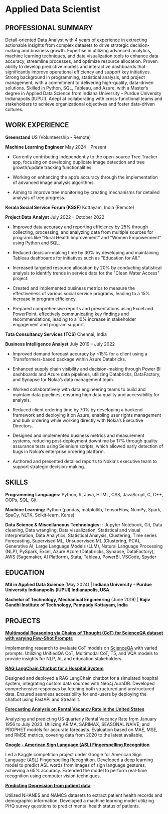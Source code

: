 # Applied Data Scientist


## PROFESSIONAL SUMMARY
Detail-oriented Data Analyst with 4 years of experience in extracting actionable insights from complex datasets to drive strategic decision-making and business growth. Expertise in utilizing advanced analytics, machine learning techniques, and data visualization tools to enhance data accuracy, streamline processes, and optimize resource allocation. Proven ability to develop predictive models and interactive dashboards that significantly improve operational efficiency and support key initiatives. Strong background in programming, statistical analysis, and project management, with a commitment to delivering high-quality, data-driven solutions. Skilled in Python, SQL, Tableau, and Azure, with a Master’s degree in Applied Data Science from Indiana University – Purdue University Indianapolis (IUPUI). Adept at collaborating with cross-functional teams and stakeholders to achieve organizational objectives and foster data-driven cultures.


## WORK EXPERIENCE 

**Greenstand** US (Volunteership - Remote)

**Machine Learning Engineer** May 2024 - Present
- Currently contributing independently to the open-source Tree Tracker app, focusing on developing duplicate image detection and tree growth/update tracking functionalities.
  
- Working on enhancing the app’s accuracy through the implementation of advanced image analysis algorithms.
  
- Aiming to improve tree monitoring by creating mechanisms for detailed analysis of tree progress.


**Kerala Social Service Forum (KSSF)** Kottayam, India (Remote)

**Project Data Analyst** July 2022 – October 2022
- Improved data accuracy and reporting efficiency by 25% through collecting, processing, and analyzing data from multiple sources for programs like "Rural Health Improvement" and "Women Empowerment" using Python and SQL.
  
- Reduced decision-making time by 30% by developing and maintaining Tableau dashboards for initiatives such as "Education for All."
  
- Increased targeted resource allocation by 20% by conducting statistical analysis to identify trends in service data for the "Clean Water Access" project.
  
- Created and implemented business metrics to measure the effectiveness of various social service programs, leading to a 15% increase in program efficiency.

- Prepared comprehensive reports and presentations using Excel and PowerPoint, effectively communicating key findings and recommendations, leading to a 10% increase in stakeholder engagement and program support.


**Tata Consultancy Services (TCS)** Chennai, India

**Business Intelligence Analyst** July 2019 – July 2022
- Improved demand forecast accuracy by ~15% for a client using a Transformers-based package within Azure Databricks.
  
- Enhanced supply chain visibility and decision-making through Power BI dashboards and Azure data pipelines, utilizing Databricks, DataFactory, and Synapse for Nokia’s data management team.
  
- Worked collaboratively with data engineering teams to build and maintain data pipelines, ensuring high data quality and accessibility for analysis.
  
- Reduced client ordering time by 70% by developing a backend framework and deploying it on Azure, enabling user rights management and bulk ordering while working directly with Nokia’s Executive Directors.
  
- Designed and implemented business metrics and measurement systems, reducing post-deployment downtime by 17% through quality assurance tests using Selenium scripts, which allowed early detection of bugs in Nokia’s enterprise ordering platform.

- Authored and presented detailed reports to Nokia's executive team to support strategic decision-making.


## SKILLS

**Programming Languages:**  Python, R, Java, HTML, CSS, JavaScript, C, C++, OOPs, SQL, Git
  
**Machine Learning:** Python (pandas, matplotlib, TensorFlow, NumPy, Spark, SpaCy, NLTK, Scikit-learn, Keras)
  
**Data Science & Miscellaneous Technologies:** : Jupyter Notebook, Git, Data cleaning, Data wrangling, Data visualization, Statistical and visual interpretation, Data Analytics, Statistical Analysis, Clustering, Time series Forecasting, Supervised ML, Unsupervised ML (Clustering, PCA), Generative AI, Large Language Models (LLM), Natural Language Processing (NLP), PySpark, Excel, Azure Azure (Databricks, Synapse, DataFactory), AWS (Sagemaker, AI Platform), Stata, Tableau, PowerBI, VSCode, Spyder


## EDUCATION

**MS in Applied Data Science** (May 2024)                      | **Indiana University – Purdue University Indianapolis (IUPUI) Indianapolis, USA**

**Bachelor of Technology, Mechanical Engineering** (June 2019) | **Rajiv Gandhi Institute of Technology, Pampady Kottayam, India**


## PROJECTS

[**Multimodal Reasoning via Chains of Thought (CoT) for ScienceQA dataset with varying Few-Shot Prompts**]()

Implementing research to evaluate CoT models on [ScienceQA](https://scienceqa.github.io/) with varied prompts. Utilizing UnifiedQA CoT, Multimodal CoT, T5, and VQA models to provide insights for NLP, AI, and education stakeholders.

[**RAG LangChain Chatbot for a Hospital System**]()

Designed and deployed a RAG LangChain chatbot for a simulated hospital system, integrating custom data sources with Neo4j AuraDB. Developed comprehensive responses by fetching both structured and unstructured data. Ensured seamless accessibility for end-users by deploying the chatbot using FastAPI and Streamlit.

[**Forecasting Analysis on Rental Vacancy Rate in the United States**]()

Analyzing and predicting US quarterly Rental Vacancy Rate from January 1956 to July 2023. Utilizing ARIMA, SARIMAX, SEASONAL NAÏVE, and PROPHET models for accurate forecasts. Evaluation based on MAE, MSE, and RMSE metrics, covering data from 2020 to the latest available.

[**Google - American Sign Language (ASL) Fingerspelling Recognition**](https://github.com/AlanVark/ASL)

Led a Kaggle competition project under Google for American Sign Language (ASL) Fingerspelling Recognition. Developed a deep learning model to predict ASL words from images of sign language gestures, achieving a 65% accuracy. Extended the model to perform real-time recognition using computer vision techniques.

[**Predicting Depression from patient data**](https://github.com/AlanVark/Depression_Class)

Utilized NHANES and NAMCS datasets to extract patient health records and demographic information. Developed a machine learning model utilizing PHQ survey questions to predict mental health status of patients.

